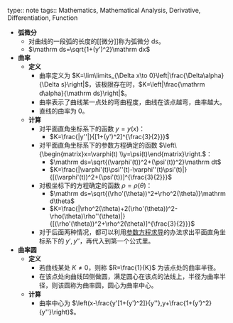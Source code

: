 type:: note
tags:: Mathematics, Mathematical Analysis, Derivative, Differentiation, Function

- **弧微分**
	- 对曲线的一段弧的长度的[[微分]]称为弧微分 $\mathrm ds$。
	- $\mathrm ds=\sqrt{1+(y')^2}\mathrm dx$
- **曲率**
	- **定义**
		- 曲率定义为 $K=\lim\limits_{\Delta x\to 0}\left|\frac{\Delta\alpha}{\Delta s}\right|$，该极限存在时，$K=\left|\frac{\mathrm d\alpha}{\mathrm ds}\right|$。
		- 曲率表示了曲线某一点处的弯曲程度，曲线在该点越弯，曲率越大。
		- 直线的曲率为 $0$。
	- **计算**
		- 对平面直角坐标系下的函数 $y=y(x)$：
			- $K=\frac{|y''|}{[1+(y')^2]^{\frac{3}{2}}}$
		- 对平面直角坐标系下的参数方程确定的函数 $\left\{\begin{matrix}x=\varphi(t) \\y=\psi(t)\end{matrix}\right.$：
			- $\mathrm ds=\sqrt{(\varphi'(t))^2+(\psi'(t))^2}\mathrm dt$
			- $K=\frac{|\varphi'(t)\psi''(t)-\varphi''(t)\psi'(t)|}{[(\varphi'(t))^2+(\psi'(t))]^{\frac{3}{2}}}$
		- 对极坐标下的方程确定的函数 $\rho=\rho(\theta)$：
			- $\mathrm ds=\sqrt{(\rho'(\theta))^2+\rho^2(\theta)}\mathrm d\theta$
			- $K=\frac{|\rho^2(\theta)+2(\rho'(\theta))^2-\rho(\theta)\rho''(\theta)|}{[(\rho'(\theta))^2+\rho^2(\theta)]^{\frac{3}{2}}}$
		- 对于后面两种情况，都可以利用[参数方程求导](((652e6efd-90d4-4673-b6d6-0d59e080b2b9)))的办法求出平面直角坐标系下的 $y',y''$，再代入到第一个公式里。
- **曲率圆**
	- **定义**
		- 若曲线某处 $K\ne 0$，则称 $R=\frac{1}{K}$ 为该点处的曲率半径。
		- 在该点处向曲线凹侧做圆，满足圆心在该点的法线上，半径为曲率半径，则该圆称为曲率圆，圆心为曲率中心。
	- **计算**
		- 曲率中心为 $\left(x-\frac{y'[1+(y')^2]}{y''},y+\frac{1+(y')^2}{y''}\right)$。
